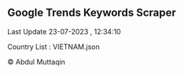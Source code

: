 

## Google Trends Keywords Scraper 
 
Last Update 23-07-2023 , 12:34:10

Country List :
VIETNAM.json



© Abdul Muttaqin 
